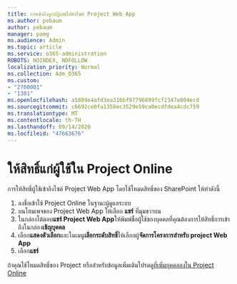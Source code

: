 ```yaml
---
title: การเข้าถึงถูกปฏิเสธไปยังไซต์ Project Web App
ms.author: pebaum
author: pebaum
manager: pamg
ms.audience: Admin
ms.topic: article
ms.service: o365-administration
ROBOTS: NOINDEX, NOFOLLOW
localization_priority: Normal
ms.collection: Adm_O365
ms.custom:
- "2700001"
- "1381"
ms.openlocfilehash: a5809e4afd3ea316bf97796899fcf2347e804ecd
ms.sourcegitcommit: c6692ce0fa1358ec3529e59ca0ecdfdea4cdc759
ms.translationtype: MT
ms.contentlocale: th-TH
ms.lasthandoff: 09/14/2020
ms.locfileid: "47663676"
---
```

# <a name="give-users-permissions-in-project-online"></a>ให้สิทธิ์แก่ผู้ใช้ใน Project Online

การให้สิทธิ์ผู้ใช้เข้าถึงไซต์ Project Web App โดยใช้โหมดสิทธิ์ของ SharePoint ให้ทำดังนี้

1. ลงชื่อเข้าใช้ Project Online ในฐานะผู้ดูแลระบบ
2. บนโฮมเพจของ Project Web App ให้เลือก **แชร์** ที่มุมขวาบน
3. ในกล่องโต้ตอบ**แชร์ Project Web App**ให้พิมพ์ชื่อผู้ใช้ของบุคคลที่คุณต้องการให้สิทธิ์การเข้าถึงในกล่อง**เชิญบุคคล**
4. เลือก**แสดงตัวเลือก**และในเมนู**เลือกระดับสิทธิ์**ให้เลือกผู้**จัดการโครงการสำหรับ project Web App**
5. เลือก**แชร์**

ถ้าคุณใช้โหมดสิทธิ์ของ Project หรือสำหรับข้อมูลเพิ่มเติมโปรดดู[ที่เพิ่มบุคคลลงใน Project Online](https://docs.microsoft.com/projectonline/step-2-add-people-to-project-online)

